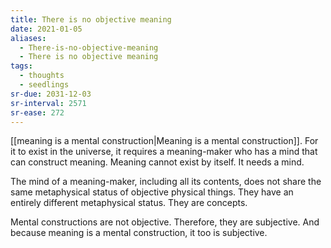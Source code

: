 ```yaml
---
title: There is no objective meaning
date: 2021-01-05
aliases:
  - There-is-no-objective-meaning
  - There is no objective meaning
tags:
  - thoughts
  - seedlings
sr-due: 2031-12-03
sr-interval: 2571
sr-ease: 272
---
```

[[meaning is a mental construction|Meaning is a mental construction]]. For it to exist in the universe, it requires a meaning-maker who has a mind that can construct meaning. Meaning cannot exist by itself. It needs a mind.

The mind of a meaning-maker, including all its contents, does not share the same metaphysical status of objective physical things. They have an entirely different metaphysical status. They are concepts.

Mental constructions are not objective. Therefore, they are subjective. And because meaning is a mental construction, it too is subjective.